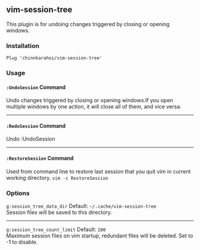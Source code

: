 ## vim-session-tree
This plugin is for undoing changes triggered by closing or opening windows.

### Installation
```vim
Plug 'chinnkarahoi/vim-session-tree'
```

### Usage
#### `:UndoSession` Command
Undo changes triggered by closing or opening windows.If you open multiple windows by one action, it will close all of them, and vice versa.  

---
#### `:RedoSession` Command
Undo :UndoSession

---
#### `:RestoreSession` Command
Used from command line to restore last session that you quit vim in current working directory.
`vim -c RestoreSession`

### Options
`g:session_tree_data_dir` Default: `~/.cache/vim-session-tree`  
Session files will be saved to this directory.

---
`g:session_tree_count_limit` Default: `100`  
Maximum session files on vim startup, redundant files will be deleted. Set to -1 to disable.
